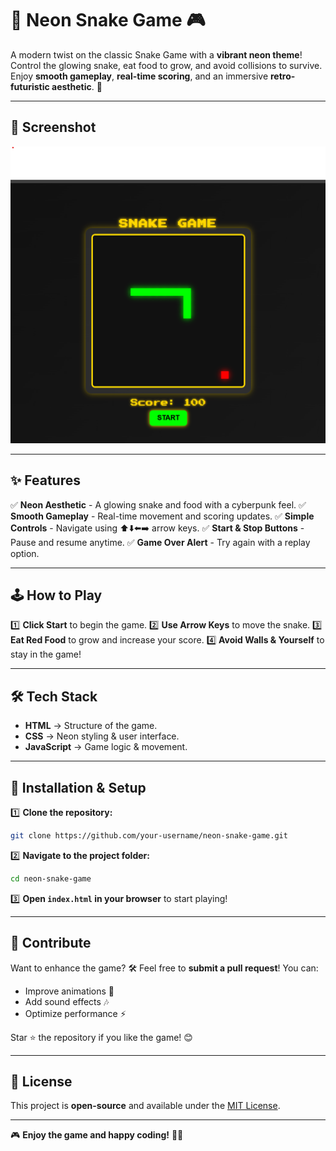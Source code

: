 # 🐍 Neon Snake Game 🎮

A modern twist on the classic Snake Game with a **vibrant neon theme**! Control the glowing snake, eat food to grow, and avoid collisions to survive. Enjoy **smooth gameplay**, **real-time scoring**, and an immersive **retro-futuristic aesthetic**. 🚀

---

## 📸 Screenshot
![Gameplay](./gameplay.png)

---

## ✨ Features

✅ **Neon Aesthetic** - A glowing snake and food with a cyberpunk feel.
✅ **Smooth Gameplay** - Real-time movement and scoring updates.
✅ **Simple Controls** - Navigate using ⬆️⬇️⬅️➡️ arrow keys.
✅ **Start & Stop Buttons** - Pause and resume anytime.
✅ **Game Over Alert** - Try again with a replay option.

---

## 🕹️ How to Play

1️⃣ **Click Start** to begin the game.
2️⃣ **Use Arrow Keys** to move the snake.
3️⃣ **Eat Red Food** to grow and increase your score.
4️⃣ **Avoid Walls & Yourself** to stay in the game!

---

## 🛠️ Tech Stack

- **HTML** → Structure of the game.
- **CSS** → Neon styling & user interface.
- **JavaScript** → Game logic & movement.

---

## 🚀 Installation & Setup

1️⃣ **Clone the repository:**
```bash
git clone https://github.com/your-username/neon-snake-game.git
```
2️⃣ **Navigate to the project folder:**
```bash
cd neon-snake-game
```
3️⃣ **Open `index.html` in your browser** to start playing!

---

## 🤝 Contribute

Want to enhance the game? 🛠️ Feel free to **submit a pull request**!
You can:
- Improve animations 🎨
- Add sound effects 🎶
- Optimize performance ⚡

Star ⭐ the repository if you like the game! 😊

---

## 📜 License

This project is **open-source** and available under the [MIT License](LICENSE).

---

🎮 **Enjoy the game and happy coding!** 🐍🚀

